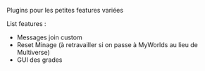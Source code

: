 Plugins pour les petites features variées

List features :
- Messages join custom
- Reset Minage (à retravailler si on passe à MyWorlds au lieu de Multiverse)
- GUI des grades
